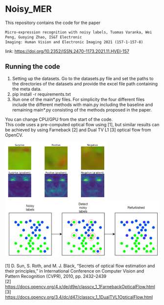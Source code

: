 # Noisy_MER
This repository contains the code for the paper 
```
Micro-expression recognition with noisy labels, Tuomas Varanka, Wei Peng, Guoying Zhao, IS&T Electronic
Imaging: Human Vision and Electronic Imaging 2021 (157-1-157-8)
```
link: https://doi.org/10.2352/ISSN.2470-1173.2021.11.HVEI-157

## Running the code
1. Setting up the datasets. Go to the datasets.py file and set the paths to the directories of the datasets and provide the excel file path containing the meta data.
2. pip install -r requirements.txt
3. Run one of the main*.py files. For simplicity the four different files include the different methods with main.py including the baseline and remaining main*.py consisting of the methods proposed in the paper.

You can change CPU/GPU from the start of the code.\
This code uses a pre-computed optical flow using [1], but similar results can be achieved by using Farneback [2] and Dual TV L1 [3] optical flow from OpenCV.


![Mean of optical flows.](of_mean.PNG)
![Overview of noisy label technique.](noisy_mer.PNG)


[1]  D. Sun, S. Roth, and M. J. Black, “Secrets of optical flow estimation
and their principles,” in International Conference on Computer Vision
and Pattern Recognition (CVPR), 2010, pp. 2432–2439\
[2] https://docs.opencv.org/4.x/de/d9e/classcv_1_1FarnebackOpticalFlow.html \
[3] https://docs.opencv.org/3.4/dc/d47/classcv_1_1DualTVL1OpticalFlow.html
